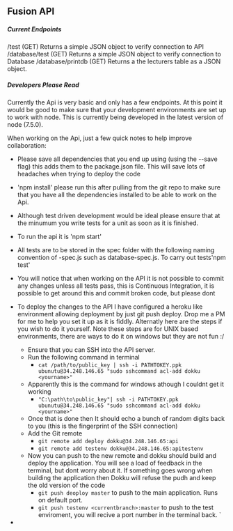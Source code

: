 ## Fusion API

##### Current Endpoints
 /test (GET) Returns a simple JSON object to verify connection to API
 /database/test (GET) Returns a simple JSON object to verify connection to Database
 /database/printdb (GET) Returns a the lecturers table as a JSON object.

##### Developers Please Read

Currently the Api is very basic and only has a few endpoints. At this point it would be good to make sure that your development environments are set up to work with node. This is currently being developed in the latest version of node (7.5.0).

When working on the Api, just a few quick notes to help improve collaboration:

- Please save all dependencies that you end up using (using the --save flag) this adds them to the package.json file. This will save lots of headaches when trying to deploy the code

- 'npm install' please run this after pulling from the git repo to make sure that you have all the dependencies installed to be able to work on the Api.

- Although test driven development would be ideal please ensure that at the minumum you write tests for a unit as soon as it is finished.

- To run the api it is 'npm start'
- All tests are to be stored in the spec folder with the following naming convention of <unit>-spec.js such as database-spec.js. To carry out tests'npm test'

- You will notice that when working on the API it is not possible to commit any changes unless all tests pass, this is Continuous Integration, it is possible to get around this and commit broken code, but please dont

- To deploy the changes to the API I have configured a heroku like environment allowing deployment by just git push deploy. Drop me a PM for me to help you set it up as it is fiddly. Alternatly here are the steps if you wish to do it yourself. Note these steps are for UNIX based environments, there are ways to do it on windows but they are not fun :/
    - Ensure that you can SSH into the API server.
    - Run the following command in terminal
        - `cat /path/to/public_key | ssh -i PATHTOKEY.ppk ubunutu@34.248.146.65 "sudo sshcommand acl-add dokku <yourname>"`
     - Apparently this is the command for windows athough I couldnt get it working
        - `"C:\path\to\public_key"| ssh -i PATHTOKEY.ppk ubunutu@34.248.146.65 "sudo sshcommand acl-add dokku <yourname>"`
    - Once that is done then It should echo a bunch of random digits back to you (this is the fingerprint of the SSH connection)
    - Add the Git remote
        - `git remote add deploy dokku@34.248.146.65:api`
        - `git remote add testenv dokku@34.248.146.65:apitestenv`
    - Now you can push to the new remote and dokku should build and deploy the application. You will see a load of feedback in the terminal, but dont worry about it. If something goes wrong when building the application then Dokku will refuse the pudh and keep the old version of the code
        -  `git push deoploy master`  to push to the main application. Runs on default port.
        -  `git push testenv <currentbranch>:master` to push to the test enviroment, you will recive a port number in the terminal back.
`
-
